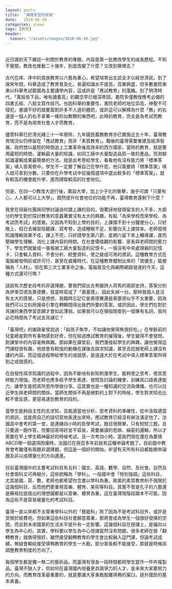 ```yaml
---
layout: posts
title:  "海闊天空的背後"
date:   2018-06-10
categories: views
tags: [教育]
header: 
  teaser: "/assets/images/2018-06-10.jpg"
---
```

<br>
近日讀到天下雜誌一則關於教育的專題，內容是第一批教改學生的成長歷程。不知不覺間，教改也推動二十幾年，到底改變了什麼？又改到哪裡去？<br><br>
古代在庠、序中的貴族教育以六藝為重心，希望培育出文武全才以經世濟民。到了唐宋年間，科舉造成了教育普及化，普遍知識水平提高，百業興盛，但多數書院漸漸以科舉考試範圍為主要講學內容，這或許是「應試教育」的濫觴。到了明清時代，「萬般皆下品，唯有讀書高」的觀念早已根深蒂固，書院多僅教授應考必備的四書五經、八股文寫作技巧。也因科舉的重要性，書院老師的地位崇高，神聖不可侵犯，書讀不好的就要面對許多不人道的體罰，或許這可以解釋為什麼「教」的右邊是一個人的右手拿著一條形似教鞭的東西吧，此時的教育，完全是為考試而教育，而不是為培育社會人才而教育。<br><br>
儘管科舉已於清光緒三十一年廢除，九年國民義務教育亦已實施近五十年，臺灣教育現況似仍停留在「應試教育」而非「素質教育」。戰後的臺灣需要重建及經濟發展，政府想以最短的時間追上工業革命後高效率的西方國家，當時的教育，就是要用最短的時間，灌輸最大量的知識，如同工廠中大量製造品質一致的產品。而測驗知識灌輸成果最簡單的方法，就是出考卷給學生，看看他有沒有能力將「標準答案」填入答案卷中。學生不一定要了解自己在學什麼，他只需要將「標準答案」填入就可拿到分數。只要你在升學考試中從幾個選項中選出較多的「標準答案」，就有較高的機會能升學，進而搏取較高的社會地位。<br><br>
但是，在四一○教改大遊行後，廣設大學，加上少子化的衝擊，幾乎可謂「只要有心，人人都可以上大學」。既然提升社會地位的功能不再，臺灣教育還剩下什麼？<br><br>
我曾在班級社團與同學討論過何謂上課的目的，很驚訝地發現留言的人不多，大部分的學生對於探討教育的意義著實沒有太大的興趣，有點「為來學校而來學校、為考試而考試」的感覺。又因為不知到上學的目的，上課撐不到十分鐘便分心，只好晚上、假日去補習班聽課、寫考卷，造成睡眠不足，影響白天上課效率。老師發現知識傳輸效果不佳，課上不完，只好請學生第八節、星期六留下來上輔導課，進而壓縮學生理解、消化上課內容的時間。在社會價值觀的影響、家長與老師間的壓力下，學生們就變成一張張被工廠大量製造的記憶卡，一張沒有中央處理器的記憶卡，只會輸入資料，不會分析、統整資料，使之變成可用的資訊。這種教育方式在電腦被發明前或許可行，甚至在威權時代，在這種教育體制出來的「資優生」能被稱為「人材」。但在第三次工業革命之後，電腦普及化與網際網路發達的今天，這種方式還可行嗎？<br><br>
話說有次歷史段考的非選擇題，要我們寫出古希臘詩人荷馬的兩部史詩，答案分別為伊里亞德及奧德賽，我當時寫成了「奧塞德」，因此失掉一分。那時我個人是沒有太大的感覺，只是想想，我臨時忘記它是奧德賽還是奧塞德似乎不太重要，因為我們可以立刻用搜尋引擎在轉瞬間得出我們所要的答案。或許因此，學生們在對於背誦的東西學習意願才會如此薄弱。如果我可以在彈指間查到一個專有名詞，我何必花時間為了考試去背誦它？<br><br>
「臺灣吧」的謝政豪曾說過：「給孩子魚竿，不如讓他覺得魚很好吃。」在學齡前的兒童總是對所有事物感到好奇，但在經過應試教育的摧殘後，學生變得不會發問，對課堂中的內容毫無興趣。那如果在課堂前，我們激發起學生的興趣，讓他覺得這門課程很有趣，他就會有較強的動機在課後去探求知識，甚至去挖掘老師上課沒有講的內容。而這個過程帶給學生的成就感，是遠遠大於在考試中填入標準答案所得到之成就感的。<br><br>
在自發性探求知識的過程中，因為不斷地有新知刺激學生，能夠使之思考，使其思辨能力增強。而老師也應多給予學生表達、發問及討論的機會，訓練其口語表達能力，讓學生能把其所思所學做分享。這其實也是一種知識的交流與傳播，也可以拉近學生與老師間的關係。當師生關係不再是絕對的上對下的時候，學生對求知也比較不會反感，更容易達到教育的目的。<br><br>
當學生能夠自主性的去求知，且能適當地分析、思考資料的準確性，從中汲取適當的資訊，並能用自己的話切意地表達出來時，應試教育已經沒有辦法滿足他了。法國高中會考的第一堂，是連續四小時的哲學考試，題目很簡單，只有短短三題，且只要選一題作答。但要回答得好並不容易，需要嚴謹的思辯、縝密的邏輯，所以才需要在早上學生精神最好的時候考試，且一次考四小時。當我們現在還在為要猜ABCD哪一個選項困擾時，法國已在兩百多年前就有這種申論考題了。目前國中教育會考雖僅有兩題非選擇題，但這是一個好的開始。祈望有天所有科目都能朝申論題及非以成積量化的方向邁進。<br><br>
目前臺灣國中的主要考試科目有五科：國文、英語、數學、自然、及社會。自然及社會兩科又可再細分，這些統稱為「學科」。一般國中會「特別強調」這些科目，尤其是國、英、數，老師也都希望你念書以學科為重。歐美的素質教育則不侷限於這幾個科目，反而他們更重視音樂、體育、美術等科目。其實不管是孔子的六藝還是蘇格拉底提出的理想國都是以音樂、體育為重。這在臺灣現階段跟本不可能，因為這些不是容易被量化的考試科目。<br><br>
臺灣一直以來都不太尊重學科以外的「藝能科」除了因為不是考試科目外，或許是受限於經費吧，但如果這些科目社會願意尊重，那將會成為學生一個很好發揮的空間，而且對未來國家的生活水平提升有一定影響。這幾個科目在授課上，是偏向以學生為中心的。其實，學科要以學生為中心授課當然沒有問題，很多老師在做「翻轉教育」就做得很好。雖然接受翻轉教育的學生會比較融入這門課，但論考試成績，無疑會輸給接受填鴨教育的學生一大截，部分家長較不能接受，那就是時候該調整教育制度的方向了。<br><br>
每個學生都是獨一無二的藝術品，而臺灣有很長一段時間都把學生當作一件件複製品。臺灣不缺人才，但如何在臺灣國內培養更具競爭力的人才，是未來大家要努力的方向。而教育改革最重要的，就是要讓大家勇敢脫離填鴨的窠臼，提升國民的基本素養。<br><br>
